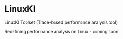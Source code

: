 # LinuxKI
LinuxKI Toolset (Trace-based performance analysis tool)

Redefining performance analysis on Linux - coming soon
